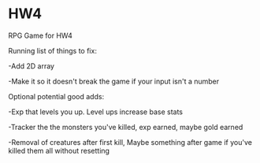 # HW4
 RPG Game for HW4
 
Running list of things to fix:

-Add 2D array

-Make it so it doesn't break the game if your input isn't a number

Optional potential good adds:

-Exp that levels you up. Level ups increase base stats

-Tracker the the monsters you've killed, exp earned, maybe gold earned

-Removal of creatures after first kill, Maybe something after game if you've killed them all without resetting

